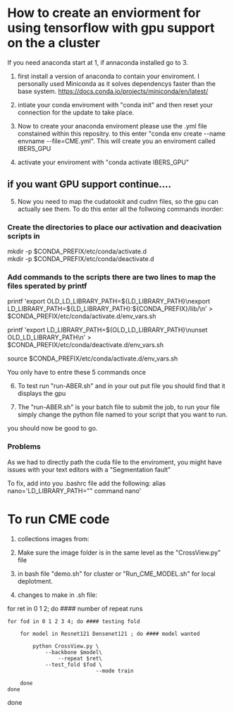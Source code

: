 # How to create an enviorment for using tensorflow with gpu support on the a cluster

If you need anaconda start at 1, if annaconda installed go to 3.  

1) first install a version of anaconda to contain your enviroment. I personally used Miniconda as it solves dependencys faster than the base system. https://docs.conda.io/projects/miniconda/en/latest/  

2) intiate your conda enviroment with "conda init" and then reset your connection for the update to take place.  

3) Now to create your anaconda enviroment please use the .yml file constained within this repositry. to this enter "conda env create --name envname --file=CME.yml". This will create you an enviroment called IBERS_GPU  

4) activate your enviroment with "conda activate IBERS_GPU"  

## if you want GPU support continue....

5) Now you need to map the cudatookit and cudnn files, so the gpu can actually see them. To do this enter all the follwoing commands inorder:
### Create the directories to place our activation and deacivation scripts in  
mkdir -p $CONDA_PREFIX/etc/conda/activate.d  
mkdir -p $CONDA_PREFIX/etc/conda/deactivate.d  

### Add commands to the scripts there are two lines to map the files sperated by printf
printf 'export OLD_LD_LIBRARY_PATH=${LD_LIBRARY_PATH}\nexport LD_LIBRARY_PATH=${LD_LIBRARY_PATH}:${CONDA_PREFIX}/lib/\n' > $CONDA_PREFIX/etc/conda/activate.d/env_vars.sh  

printf 'export LD_LIBRARY_PATH=${OLD_LD_LIBRARY_PATH}\nunset OLD_LD_LIBRARY_PATH\n' > $CONDA_PREFIX/etc/conda/deactivate.d/env_vars.sh  

source $CONDA_PREFIX/etc/conda/activate.d/env_vars.sh  

You only have to entre these 5 commands once

6) To test run "run-ABER.sh" and in your out put file you should find that it displays the gpu

7) The "run-ABER.sh" is your batch file to submit the job, to run your file simply change the python file named to your script that you want to run.

you should now be good to go.   

### Problems

As we had to directly path the cuda file to the enviroment, you might have issues with your text editors with a "Segmentation fault"

To fix, add into you .bashrc file add the following: alias nano='LD_LIBRARY_PATH="" command nano'

# To run CME code

1) collections images from:

2) Make sure the image folder is in the same level as the "CrossView.py" file

3) in bash file "demo.sh" for cluster or "Run_CME_MODEL.sh" for local deplotment.

4) changes to make in .sh file:

for ret in 0 1 2; do  #### number of repeat runs

	for fod in 0 1 2 3 4; do #### testing fold
 
		for model in Resnet121 Densenet121 ; do #### model wanted

			python CrossView.py \
				--backbone $model\
	        		--repeat $ret\
				--test_fold $fod \
                                --mode train

		done
	done	
done
